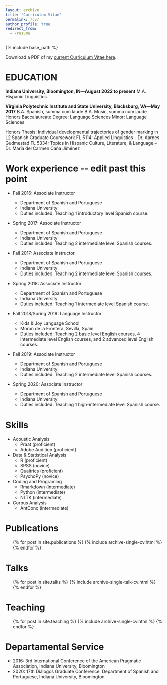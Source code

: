 ```yaml
---
layout: archive
title: "Curriculum Vitae"
permalink: /cv/
author_profile: true
redirect_from:
  - /resume
---
```


{% include base_path %}

Download a PDF of my [current Curriculum Vitae here](/caroalyse.github.io/blob/dev/files/CAW_CV_2022.12.12.pdf).

EDUCATION
======
**Indiana University, Bloomington, IN—August 2022 to present**
M.A. Hispanic Linguistics

**Virginia Polytechnic Institute and State University, Blacksburg, VA—May 2017**
B.A. Spanish, summa cum laude
B.A. Music, summa cum laude
Honors Baccalaureate Degree: Language Sciences
Minor: Language Sciences

Honors Thesis: Individual developmental trajectories of gender marking in L2 Spanish
	Graduate Coursework
FL 5114: Applied Linguistics – Dr. Aarnes Gudmestad
FL 5334: Topics in Hispanic Culture, Literature, & Language – Dr. María del Carmen Caña Jiménez 

Work experience -- edit past this point
======
* Fall 2016: Associate Instructor
  * Department of Spanish and Portuguese
  * Indiana University
  * Duties included: Teaching 1 introductory level Spanish course. 

* Spring 2017: Associate Instructor
  * Department of Spanish and Portuguese
  * Indiana University
  * Duties included: Teaching 2 intermediate level Spanish courses.
  
* Fall 2017: Associate Instructor
  * Department of Spanish and Portuguese
  * Indiana University
  * Duties included: Teaching 2 intermediate level Spanish courses.
  
* Spring 2018: Associate Instructor
  * Department of Spanish and Portuguese
  * Indiana University
  * Duties included: Teaching 1 intermediate level Spanish course.
  
* Fall 2018/Spring 2019: Language Instructor
  * Kids & Joy Language School
  * Moron de la Frontera, Sevilla, Spain
  * Duties included: Teaching 2 basic level English courses, 4 intermediate level English courses, and 2 advanced level English courses.
  
* Fall 2019: Associate Instructor
  * Department of Spanish and Portuguese
  * Indiana University
  * Duties included: Teaching 2 intermediate level Spanish courses.
  
* Spring 2020: Associate Instructor
  * Department of Spanish and Portuguese
  * Indiana University
  * Duties included: Teaching 1 high-intermediate level Spanish course.
  
Skills
======
* Acoustic Analysis
  * Praat (proficient) 
  * Adobe Audition (proficient)
* Data & Statistical Analysis
  * R (proficient)
  * SPSS (novice)
  * Qualtrics (proficient)
  * PsychoPy (novice)
* Coding and Programing 
  * Rmarkdown (intermediate)
  * Python (intermediate)
  * NLTK (intermediate)
* Corpus Analysis
  * AntConc (intermediate)

Publications
======
  <ul>{% for post in site.publications %}
    {% include archive-single-cv.html %}
  {% endfor %}</ul>
  
Talks
======
  <ul>{% for post in site.talks %}
    {% include archive-single-talk-cv.html %}
  {% endfor %}</ul>
  
Teaching
======
  <ul>{% for post in site.teaching %}
    {% include archive-single-cv.html %}
  {% endfor %}</ul>
  
Departamental Service
======
* 2016: 3rd International Conference of the American Pragmatic Association, Indiana University, Bloomington
* 2020: 17th Diálogos Graduate Conference, Department of Spanish and Portuguese, Indiana University, Bloomington
